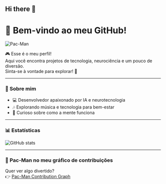 ## Hi there 👋

<!--
**ruanderson1/ruanderson1** is a ✨ _special_ ✨ repository because its `README.md` (this file) appears on your GitHub profile.

Here are some ideas to get you started:

- 🔭 I’m currently working on ...
- 🌱 I’m currently learning ...
- 👯 I’m looking to collaborate on ...
- 🤔 I’m looking for help with ...
- 💬 Ask me about ...
- 📫 How to reach me: ...
- 😄 Pronouns: ...
- ⚡ Fun fact: ...
-->


# 👾 Bem-vindo ao meu GitHub!

![Pac-Man](https://github.com/PacMan-Contribution-Graph/pacman-contribution-graph/blob/master/pacman.gif?raw=true)

🎮 Esse é o meu perfil!  
Aqui você encontra projetos de tecnologia, neurociência e um pouco de diversão.  
Sinta-se à vontade para explorar! 🚀  

---

### 🌟 Sobre mim
- 💻 Desenvolvedor apaixonado por IA e neurotecnologia
- 🎶 Explorando música e tecnologia para bem-estar
- 🧠 Curioso sobre como a mente funciona

---

### 📊 Estatísticas
![GitHub stats](https://github-readme-stats.vercel.app/api?username=ruandersongabriel&show_icons=true&theme=radical)

---

### 🎲 Pac-Man no meu gráfico de contribuições
Quer ver algo divertido?  
👉 [Pac-Man Contribution Graph](https://pacman-contribution-graph.vercel.app)


